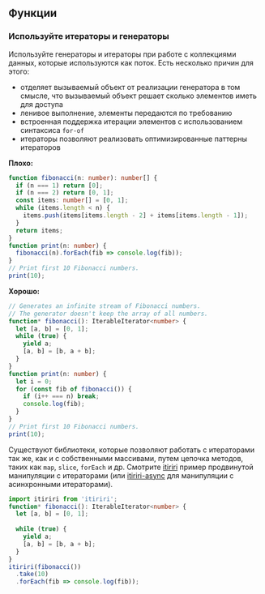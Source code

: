 ## Функции

### Используйте итераторы и генераторы

Используйте генераторы и итераторы при работе с коллекциями данных, которые используются как поток.
Есть несколько причин для этого:

- отделяет вызываемый объект от реализации генератора в том смысле, что вызываемый объект решает сколько элементов иметь для доступа
- ленивое выполнение, элементы передаются по требованию
- встроенная поддержка итерации элементов с использованием синтаксиса `for-of`
- итераторы позволяют реализовать оптимизированные паттерны итераторов

**Плохо:**

```ts
function fibonacci(n: number): number[] {
  if (n === 1) return [0];
  if (n === 2) return [0, 1];
  const items: number[] = [0, 1];
  while (items.length < n) {
    items.push(items[items.length - 2] + items[items.length - 1]);
  }
  return items;
}
function print(n: number) {
  fibonacci(n).forEach(fib => console.log(fib));
}
// Print first 10 Fibonacci numbers.
print(10);
```

**Хорошо:**

```ts
// Generates an infinite stream of Fibonacci numbers.
// The generator doesn't keep the array of all numbers.
function* fibonacci(): IterableIterator<number> {
  let [a, b] = [0, 1];
  while (true) {
    yield a;
    [a, b] = [b, a + b];
  }
}
function print(n: number) {
  let i = 0;
  for (const fib of fibonacci()) {
    if (i++ === n) break;  
    console.log(fib);
  }  
}
// Print first 10 Fibonacci numbers.
print(10);
```

Существуют библиотеки, которые позволяют работать с итераторами так же, как и с собственными массивами, путем цепочка методов, таких как `map`, `slice`, `forEach` и др. Смотрите [itiriri](https://www.npmjs.com/package/itiriri) пример продвинутой манипуляции с итераторами \(или [itiriri-async](https://www.npmjs.com/package/itiriri-async) для  манипуляции с асинхронными итераторами\).

```ts
import itiriri from 'itiriri';
function* fibonacci(): IterableIterator<number> {
  let [a, b] = [0, 1];
 
  while (true) {
    yield a;
    [a, b] = [b, a + b];
  }
}
itiriri(fibonacci())
  .take(10)
  .forEach(fib => console.log(fib));
```
